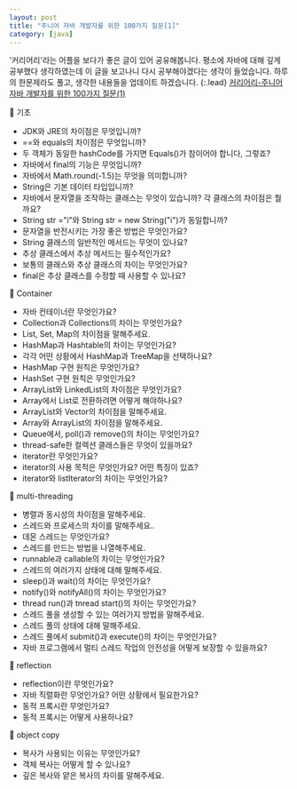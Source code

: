 ```yaml
---
layout: post
title: "주니어 자바 개발자를 위한 100가지 질문[1]"
category: [java]
---
```


'커리어리'라는 어플을 보다가 좋은 글이 있어 공유해봅니다. 평소에 자바에 대해 깊게 공부했다 생각하였는데 이 글을 보고나니 다시 공부해야겠다는 생각이 들었습니다.
하루의 한문제라도 풀고, 생각한 내용들을 업데이트 하겠습니다.
{:.lead}
[커리어리-주니어 자바 개발자를 위한 100가지 질문(1)](https://careerly.co.kr/comments/83898)

:pencil: 기초

- JDK와 JRE의 차이점은 무엇입니까?
- ==와 equals의 차이점은 무엇입니까?
- 두 객체가 동일한 hashCode를 가지면 Equals()가 참이어야 합니다, 그렇죠?
- 자바에서 final의 기능은 무엇입니까?
- 자바에서 Math.round(-1.5)는 무엇을 의미합니까?
- String은 기본 데이터 타입입니까?
- 자바에서 문자열을 조작하는 클래스는 무엇이 있습니까? 각 클래스의 차이점은 뭘까요?
- String str ="i"와 String str = new String("i")가 동일합니까?
- 문자열을 반전시키는 가장 좋은 방법은 무엇인가요?
- String 클래스의 일반적인 메서드는 무엇이 있나요?
- 추상 클래스에서 추상 메서드는 필수적인가요?
- 보통의 클래스와 추상 클래스의 차이는 무엇인가요?
- final은 추상 클래스를 수정할 때 사용할 수 있나요?

:pencil: Container

- 자바 컨테이너란 무엇인가요?
- Collection과 Collections의 차이는 무엇인가요?
- List, Set, Map의 차이점을 말해주세요.
- HashMap과 Hashtable의 차이는 무엇인가요?
- 각각 어떤 상황에서 HashMap과 TreeMap을 선택하나요?
- HashMap 구현 원칙은 무엇인가요?
- HashSet 구현 원칙은 무엇인가요?
- ArrayList와 LinkedList의 차이점은 무엇인가요?
- Array에서 List로 전환하려면 어떻게 해야하나요?
- ArrayList와 Vector의 차이점을 말해주세요.
- Array와 ArrayList의 차이점을 말해주세요.
- Queue에서, poll()과 remove()의 차이는 무엇인가요?
- thread-safe한 컬렉션 클래스들은 무엇이 있을까요?
- iterator란 무엇인가요?
- iterator의 사용 목적은 무엇인가요? 어떤 특징이 있죠?
- iterator와 listIterator의 차이는 무엇인가요?

:pencil: multi-threading

- 병렬과 동시성의 차이점을 말해주세요.
- 스레드와 프로세스의 차이를 말해주세요..
- 데몬 스레드는 무엇인가요?
- 스레드를 만드는 방법을 나열해주세요.
- runnable과 callable의 차이는 무엇인가요?
- 스레드의 여러가지 상태에 대해 말해주세요.
- sleep()과 wait()의 차이는 무엇인가요?
- notify()와 notifyAll()의 차이는 무엇인가요?
- thread run()과 tnread start()의 차이는 무엇인가요?
- 스레드 풀을 생성할 수 있는 여러가지 방법을 말해주세요.
- 스레드 풀의 상태에 대해 말해주세요.
- 스레드 풀에서 submit()과 execute()의 차이는 무엇인가요?
- 자바 프로그램에서 멀티 스레드 작업의 안전성을 어떻게 보장할 수 있을까요?

:pencil: reflection

- reflection이란 무엇인가요?
- 자바 직렬화란 무엇인가요? 어떤 상황에서 필요한가요?
- 동적 프록시란 무엇인가요?
- 동적 프록시는 어떻게 사용하나요?

:pencil: object copy

- 복사가 사용되는 이유는 무엇인가요?
- 객체 복사는 어떻게 할 수 있나요?
- 깊은 복사와 얕은 복사의 차이를 말해주세요.
